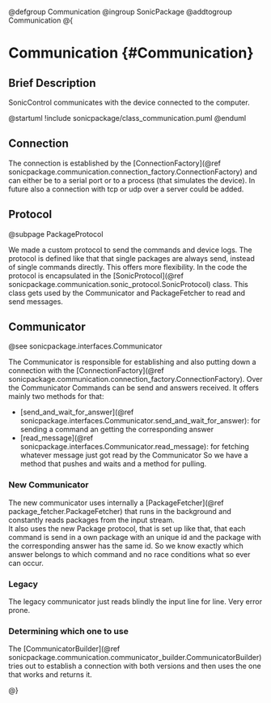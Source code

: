 
@defgroup Communication
@ingroup SonicPackage
@addtogroup Communication
@{

# Communication {#Communication}

## Brief Description

SonicControl communicates with the device connected to the computer.

@startuml
!include sonicpackage/class_communication.puml
@enduml

## Connection

The connection is established by the [ConnectionFactory](@ref sonicpackage.communication.connection_factory.ConnectionFactory) and can either be to a serial port or to a process (that simulates the device).
In future also a connection with tcp or udp over a server could be added. 

## Protocol

@subpage PackageProtocol

We made a custom protocol to send the commands and device logs.
The protocol is defined like that that single packages are always send, instead of single commands directly. This offers more flexibility.
In the code the protocol is encapsulated in the [SonicProtocol](@ref sonicpackage.communication.sonic_protocol.SonicProtocol) class.
This class gets used by the Communicator and PackageFetcher to read and send messages.

## Communicator

@see sonicpackage.interfaces.Communicator

The Communicator is responsible for establishing and also putting down a connection with the [ConnectionFactory](@ref sonicpackage.communication.connection_factory.ConnectionFactory).
Over the Communicator Commands can be send and answers received. It offers mainly two methods for that:
- [send_and_wait_for_answer](@ref sonicpackage.interfaces.Communicator.send_and_wait_for_answer): for sending a command an getting the corresponding answer
- [read_message](@ref sonicpackage.interfaces.Communicator.read_message): for fetching whatever message just got read by the Communicator
So we have a method that pushes and waits and a method for pulling.

### New Communicator

The new communicator uses internally a [PackageFetcher](@ref package_fetcher.PackageFetcher) that runs in the background and constantly reads packages from the input stream.  
It also uses the new Package protocol, that is set up like that, that each command is send in a own package with an unique id and the package with the corresponding answer has the same id.
So we know exactly which answer belongs to which command and no race conditions what so ever can occur.

### Legacy

The legacy communicator just reads blindly the input line for line. Very error prone.

### Determining which one to use

The [CommunicatorBuilder](@ref sonicpackage.communication.communicator_builder.CommunicatorBuilder) tries out to establish a connection with both versions and then uses the one that works and returns it.

@}